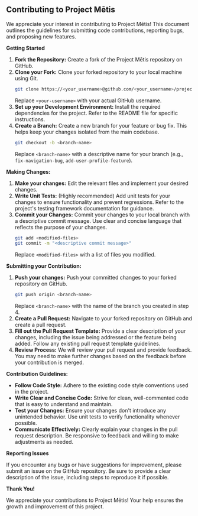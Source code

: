 ## Contributing to Project Mētis

We appreciate your interest in contributing to Project Mētis! This document outlines the guidelines for submitting code contributions, reporting bugs, and proposing new features.

**Getting Started**

1. **Fork the Repository:** Create a fork of the Project Mētis repository on GitHub.
2. **Clone your Fork:** Clone your forked repository to your local machine using Git.
   ```bash
   git clone https://<your_username>@github.com/<your_username>/project-metis.git
   ```
   Replace `<your-username>` with your actual GitHub username.
3. **Set up your Development Environment:** Install the required dependencies for the project. Refer to the README file for specific instructions.
4. **Create a Branch:** Create a new branch for your feature or bug fix. This helps keep your changes isolated from the main codebase.
   ```bash
   git checkout -b <branch-name>
   ```
   Replace `<branch-name>` with a descriptive name for your branch (e.g., `fix-navigation-bug`, `add-user-profile-feature`).

**Making Changes:**

1. **Make your changes:** Edit the relevant files and implement your desired changes.
2. **Write Unit Tests:** (Highly recommended) Add unit tests for your changes to ensure functionality and prevent regressions. Refer to the project's testing framework documentation for guidance.
3. **Commit your Changes:** Commit your changes to your local branch with a descriptive commit message. Use clear and concise language that reflects the purpose of your changes.
   ```bash
   git add <modified-files>
   git commit -m "<descriptive commit message>"
   ```
   Replace `<modified-files>` with a list of files you modified.

**Submitting your Contribution:**

1. **Push your changes:** Push your committed changes to your forked repository on GitHub.
   ```bash
   git push origin <branch-name>
   ```
   Replace `<branch-name>` with the name of the branch you created in step 4.
2. **Create a Pull Request:** Navigate to your forked repository on GitHub and create a pull request.
3. **Fill out the Pull Request Template:** Provide a clear description of your changes, including the issue being addressed or the feature being added. Follow any existing pull request template guidelines.
4. **Review Process:** We will review your pull request and provide feedback. You may need to make further changes based on the feedback before your contribution is merged.

**Contribution Guidelines:**

- **Follow Code Style:** Adhere to the existing code style conventions used in the project.
- **Write Clear and Concise Code:** Strive for clean, well-commented code that is easy to understand and maintain.
- **Test your Changes:** Ensure your changes don't introduce any unintended behavior. Use unit tests to verify functionality whenever possible.
- **Communicate Effectively:** Clearly explain your changes in the pull request description. Be responsive to feedback and willing to make adjustments as needed.

**Reporting Issues**

If you encounter any bugs or have suggestions for improvement, please submit an issue on the GitHub repository. Be sure to provide a clear description of the issue, including steps to reproduce it if possible.

**Thank You!**

We appreciate your contributions to Project Mētis! Your help ensures the growth and improvement of this project.
